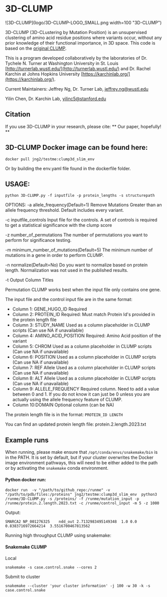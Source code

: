 # 3D-CLUMP

![3D-CLUMP](logo/3D-CLUMP-LOGO_SMALL.png width=100 "3D-CLUMP")

3D-CLUMP (3D-CLustering by Mutation Position) is an unsupervised clustering of amino acid residue positions where variants occur, without any prior knowledge of their functional importance, in 3D space.  This code is based on the [original CLUMP](https://www.ncbi.nlm.nih.gov/pmc/articles/PMC6354780/).

This is a program developed collaboratively by the laboratories of Dr. Tychele N. Turner at Washington University in St. Louis [http://turnerlab.wustl.edu/](http://turnerlab.wustl.edu/) and Dr. Rachel Karchin at Johns Hopkins University [https://karchinlab.org/](https://karchinlab.org/).

Current Maintainers:
Jeffrey Ng, Dr. Turner Lab, jeffrey.ng@wustl.edu

Yilin Chen, Dr. Karchin Lab, yilinc5@stanford.edu

## Citation
If you use 3D-CLUMP in your research, please cite:
** Our paper, hopefully! **


## 3D-CLUMP Docker image can be found here:
```
docker pull jng2/testme:clump3d_slim_env
```
Or by building the env.yaml file found in the dockerfile folder.


## USAGE:

```
python 3D-CLUMP.py -f inputfile -p protein_lengths -s structurepath
```
OPTIONS:
-a allele_frequency(Default=1)
   Remove Mutations Greater than an allele frequency threshold. Default includes every variant.
   
-c inputfile_controls
   Input file for the controls. A set of controls is required to get a statistical significance with the clump score
 

-z number_of_permutations 
   The number of permutations you want to perform for significance testing. 


-m minimum_number_of_mutations(Default=5) 
   The minimum number of mutations in a gene in order to perform CLUMP.

-n normalize(Default=No)
   Do you want to normalize based on protein length. Normalization was not used in the published results.
   
-t Output Column Titles


Permutation CLUMP works best when the input file only contains one gene.

The input file and the control input file are in the same format:


* Column 1: GENE_HUGO_ID 	      Required
* Column 2: PROTEIN_ID 	       Required: Must match Protein Id's provided in the protein length file
* Column 3: STUDY_NAME 	       Used as a column placeholder in CLUMP scripts (Can use NA if unavailable)
* Column 4: AMINO_ACID_POSITION  Required: Amino Acid position of the variant
* Column 5: CHROM 	       Used as a column placeholder in CLUMP scripts (Can use NA if unavailable)
* Column 6: POSITION 	       Used as a column placeholder in CLUMP scripts (Can use NA if unavailable)
* Column 7: REF Allele	       Used as a column placeholder in CLUMP scripts (Can use NA if unavailable)
* Column 8: ALT Allele	       Used as a column placeholder in CLUMP scripts (Can use NA if unavailable)
* Column 9: ALLELE_FREQUENCY     Required column. Need to add a value between 0 and 1. If you do not know it can just be 0 unless you are actually using the allele frequency feature of CLUMP.
* Column 10:DOMAIN	       Optional column (can be NA)

The protein length file is in the format:
```PROTEIN_ID LENGTH```

You can find an updated protein length file: protein.2.length.2023.txt

## Example runs

When running, please make ensure that ```/opt/conda/envs/snakemake/bin``` is in the PATH.  It is set by default, but if your cluster overwrites the Docker image environment pathways, this will need to be either added to the path or by activating the ```snakemake``` conda environment.  

#### Python docker run:
```
docker run  -v "/path/to/github_repo:/runme" -v "/path/to/pdb/files:/proteins" jng2/testme:clump3d_slim_env  python3 /runme/3D-CLUMP.py -s /proteins/ -f /runme/mutation_input -p /runme/protein.2.length.2023.txt -c /runme/control_input -m 5 -z 1000 
```

Output:
```
SMARCA2	NP_001276325	ndd_out	2.7132983495149348	1.0	0.0	0.8383716972664214	3.5516700467813562
```

Running high throughput CLUMP using snakemake:
 

#### Snakemake CLUMP

Local

```
snakemake -s case.control.snake --cores 2
```

Submit to cluster

```
snakemake --cluster 'your cluster information' -j 100 -w 30 -k -s case.control.snake
```
